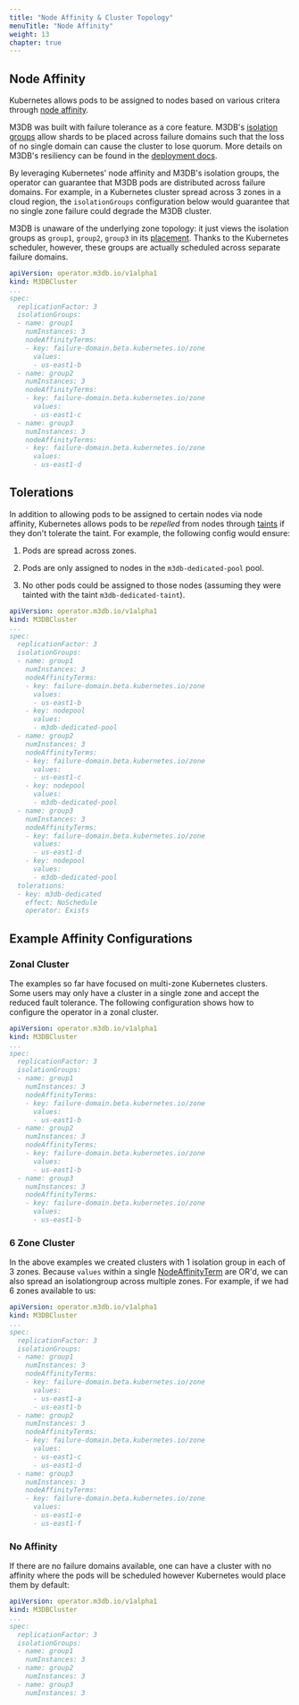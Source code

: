```yaml
---
title: "Node Affinity & Cluster Topology"
menuTitle: "Node Affinity"
weight: 13
chapter: true
---
```


## Node Affinity

Kubernetes allows pods to be assigned to nodes based on various critera through [node affinity][k8s-node-affinity].

M3DB was built with failure tolerance as a core feature. M3DB's [isolation groups][m3db-isogroups] allow shards to be
placed across failure domains such that the loss of no single domain can cause the cluster to lose quorum. More details
on M3DB's resiliency can be found in the [deployment docs][m3db-deployment].

By leveraging Kubernetes' node affinity and M3DB's isolation groups, the operator can guarantee that M3DB pods are
distributed across failure domains. For example, in a Kubernetes cluster spread across 3 zones in a cloud region, the
`isolationGroups` configuration below would guarantee that no single zone failure could degrade the M3DB cluster.

M3DB is unaware of the underlying zone topology: it just views the isolation groups as `group1`, `group2`, `group3` in
its [placement][m3db-placement]. Thanks to the Kubernetes scheduler, however, these groups are actually scheduled across
separate failure domains.

```yaml
apiVersion: operator.m3db.io/v1alpha1
kind: M3DBCluster
...
spec:
  replicationFactor: 3
  isolationGroups:
  - name: group1
    numInstances: 3
    nodeAffinityTerms:
    - key: failure-domain.beta.kubernetes.io/zone
      values:
      - us-east1-b
  - name: group2
    numInstances: 3
    nodeAffinityTerms:
    - key: failure-domain.beta.kubernetes.io/zone
      values:
      - us-east1-c
  - name: group3
    numInstances: 3
    nodeAffinityTerms:
    - key: failure-domain.beta.kubernetes.io/zone
      values:
      - us-east1-d
```

## Tolerations

In addition to allowing pods to be assigned to certain nodes via node affinity, Kubernetes allows pods to be _repelled_
from nodes through [taints][k8s-taints] if they don't tolerate the taint. For example, the following config would ensure:

1. Pods are spread across zones.

2. Pods are only assigned to nodes in the `m3db-dedicated-pool` pool.

3. No other pods could be assigned to those nodes (assuming they were tainted with the taint `m3db-dedicated-taint`).

```yaml
apiVersion: operator.m3db.io/v1alpha1
kind: M3DBCluster
...
spec:
  replicationFactor: 3
  isolationGroups:
  - name: group1
    numInstances: 3
    nodeAffinityTerms:
    - key: failure-domain.beta.kubernetes.io/zone
      values:
      - us-east1-b
    - key: nodepool
      values:
      - m3db-dedicated-pool
  - name: group2
    numInstances: 3
    nodeAffinityTerms:
    - key: failure-domain.beta.kubernetes.io/zone
      values:
      - us-east1-c
    - key: nodepool
      values:
      - m3db-dedicated-pool
  - name: group3
    numInstances: 3
    nodeAffinityTerms:
    - key: failure-domain.beta.kubernetes.io/zone
      values:
      - us-east1-d
    - key: nodepool
      values:
      - m3db-dedicated-pool
  tolerations:
  - key: m3db-dedicated
    effect: NoSchedule
    operator: Exists
```

## Example Affinity Configurations

### Zonal Cluster

The examples so far have focused on multi-zone Kubernetes clusters. Some users may only have a cluster in a single zone
and accept the reduced fault tolerance. The following configuration shows how to configure the operator in a zonal
cluster.

```yaml
apiVersion: operator.m3db.io/v1alpha1
kind: M3DBCluster
...
spec:
  replicationFactor: 3
  isolationGroups:
  - name: group1
    numInstances: 3
    nodeAffinityTerms:
    - key: failure-domain.beta.kubernetes.io/zone
      values:
      - us-east1-b
  - name: group2
    numInstances: 3
    nodeAffinityTerms:
    - key: failure-domain.beta.kubernetes.io/zone
      values:
      - us-east1-b
  - name: group3
    numInstances: 3
    nodeAffinityTerms:
    - key: failure-domain.beta.kubernetes.io/zone
      values:
      - us-east1-b
```

### 6 Zone Cluster

In the above examples we created clusters with 1 isolation group in each of 3 zones. Because `values` within a single
[NodeAffinityTerm][node-affinity-term] are OR'd, we can also spread an isolationgroup across multiple zones. For
example, if we had 6 zones available to us:

```yaml
apiVersion: operator.m3db.io/v1alpha1
kind: M3DBCluster
...
spec:
  replicationFactor: 3
  isolationGroups:
  - name: group1
    numInstances: 3
    nodeAffinityTerms:
    - key: failure-domain.beta.kubernetes.io/zone
      values:
      - us-east1-a
      - us-east1-b
  - name: group2
    numInstances: 3
    nodeAffinityTerms:
    - key: failure-domain.beta.kubernetes.io/zone
      values:
      - us-east1-c
      - us-east1-d
  - name: group3
    numInstances: 3
    nodeAffinityTerms:
    - key: failure-domain.beta.kubernetes.io/zone
      values:
      - us-east1-e
      - us-east1-f
```

### No Affinity

If there are no failure domains available, one can have a cluster with no affinity where the pods will be scheduled however Kubernetes would place them by default:

```yaml
apiVersion: operator.m3db.io/v1alpha1
kind: M3DBCluster
...
spec:
  replicationFactor: 3
  isolationGroups:
  - name: group1
    numInstances: 3
  - name: group2
    numInstances: 3
  - name: group3
    numInstances: 3
```

[k8s-node-affinity]: https://kubernetes.io/docs/concepts/configuration/assign-pod-node/#affinity-and-anti-affinity
[k8s-taints]: https://kubernetes.io/docs/concepts/configuration/taint-and-toleration/
[m3db-deployment]: https://docs.m3db.io/operational_guide/replication_and_deployment_in_zones/
[m3db-isogroups]: https://docs.m3db.io/operational_guide/placement_configuration/#isolation-group
[m3db-placement]: https://docs.m3db.io/operational_guide/placement/
[node-affinity-term]: ../api/#nodeaffinityterm
